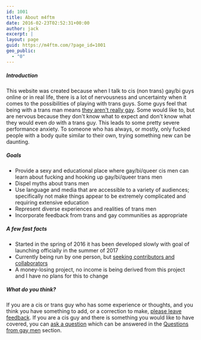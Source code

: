 ```yaml
---
id: 1001
title: About m4ftm
date: 2016-02-23T02:52:31+00:00
author: jack
excerpt: |
layout: page
guid: https://m4ftm.com/?page_id=1001
geo_public:
  - "0"
---
```

##### Introduction

This website was created because when I talk to cis (non trans) gay/bi guys online or in real life, there is a lot of nervousness and uncertainty when it comes to the possibilities of playing with trans guys. Some guys feel that being with a trans man means [they aren't really gay](http://m4ftm.com/2016/02/22/q-if-i-fuck-an-ftm-am-i-still-gay/). Some would like to, but are nervous because they don't know what to expect and don't know what they would even _do_ with a trans guy. This leads to some pretty severe performance anxiety. To someone who has always, or mostly, only fucked people with a body quite similar to their own, trying something new can be daunting.

##### Goals

  * Provide a sexy and educational place where gay/bi/queer cis men can learn about fucking and hooking up gay/bi/queer trans men
  * Dispel myths about trans men
  * Use language and media that are accessible to a variety of audiences; specifically not make things appear to be extremely complicated and requiring extensive education
  * Represent diverse experiences and realities of trans men
  * Incorporate feedback from trans and gay communities as appropriate

##### A few fast facts

  * Started in the spring of 2016 it has been developed slowly with goal of launching officially in the summer of 2017
  * Currently being run by one person, but [seeking contributors and collaborators](http://m4ftm.com/about-m4ftm/iso-collaboaration-and-feedback/)
  * A money-losing project, no income is being derived from this project and I have no plans for this to change

##### What do you think?

If you are a cis or trans guy who has some experience or thoughts, and you think you have something to add, or a correction to make, [please leave feedback](http://m4ftm.com/about-m4ftm/beta-feedback/). If you are a cis guy and there is something you would like to have covered, you can [ask a question](http://m4ftm.com/ask-a-question/) which can be answered in the [Questions from gay men](http://m4ftm.com/category/questions-from-gay-men/) section.